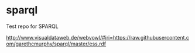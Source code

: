# sparql

Test repo for SPARQL

http://www.visualdataweb.de/webvowl/#iri=https://raw.githubusercontent.com/garethcmurphy/sparql/master/ess.rdf
